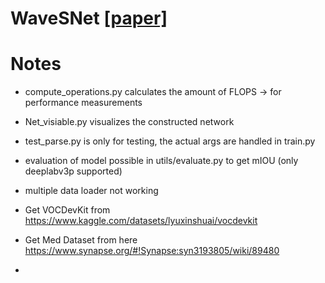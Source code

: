# WaveSNet [[paper]](https://arxiv.org/abs/2005.14461)



# Notes

- compute_operations.py calculates the amount of FLOPS -> for performance measurements
- Net_visiable.py visualizes the constructed network
- test_parse.py is only for testing, the actual args are handled in train.py
- evaluation of model possible in utils/evaluate.py to get mIOU (only deeplabv3p supported)
- multiple data loader not working 
- Get VOCDevKit from https://www.kaggle.com/datasets/lyuxinshuai/vocdevkit
- Get Med Dataset from here https://www.synapse.org/#!Synapse:syn3193805/wiki/89480

- 